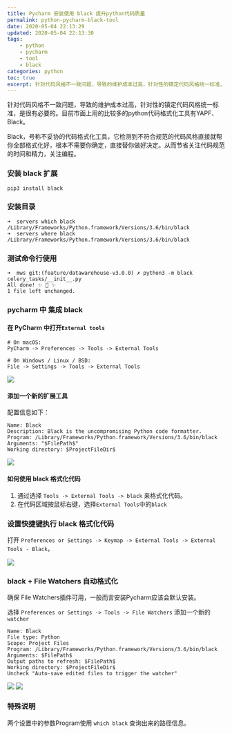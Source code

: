 ```yaml
---
title: Pycharm 安装使用 black 提升python代码质量
permalink: python-pycharm-black-tool
date: 2020-05-04 22:13:29
updated: 2020-05-04 22:13:30
tags: 
    - python
    - pycharm
    - tool
    - black
categories: python
toc: true
excerpt: 针对代码风格不一致问题，导致的维护成本过高，针对性的镇定代码风格统一标准，是很有必要的。目前市面上用的比较多的python代码格式化工具有YAPF、Black。Black，号称不妥协的代码格式化工具，它检测到不符合规范的代码风格直接就帮你全部格式化好，根本不需要你确定，直接替你做好决定。从而节省关注代码规范的时间和精力，关注编程。
---
```


针对代码风格不一致问题，导致的维护成本过高，针对性的镇定代码风格统一标准，是很有必要的。目前市面上用的比较多的python代码格式化工具有YAPF、Black。

Black，号称不妥协的代码格式化工具，它检测到不符合规范的代码风格直接就帮你全部格式化好，根本不需要你确定，直接替你做好决定。从而节省关注代码规范的时间和精力，关注编程。

### 安装 black 扩展
```
pip3 install black
```

### 安装目录
```
➜  servers which black
/Library/Frameworks/Python.framework/Versions/3.6/bin/black
➜  servers where black
/Library/Frameworks/Python.framework/Versions/3.6/bin/black
```

### 测试命令行使用
```
➜  mws git:(feature/datawarehouse-v3.0.0) ✗ python3 -m black celery_tasks/__init__.py
All done! ✨ 🍰 ✨
1 file left unchanged.
```

### pycharm 中 集成 black

#### 在 PyCharm 中打开`External tools`
```
# On macOS:
PyCharm -> Preferences -> Tools -> External Tools

# On Windows / Linux / BSD:
File -> Settings -> Tools -> External Tools
```

![](https://static.studytime.xin/image/articles/20200402001716.png)

#### 添加一个新的扩展工具
配置信息如下：
```
Name: Black
Description: Black is the uncompromising Python code formatter.
Program: /Library/Frameworks/Python.framework/Versions/3.6/bin/black
Arguments: "$FilePath$"
Working directory: $ProjectFileDir$
```

![](https://static.studytime.xin/image/articles/20200402001904.png)

#### 如何使用 black 格式化代码

1. 通过选择 `Tools -> External Tools -> black` 来格式化代码。
2. 在代码区域按鼠标右键，选择`External Tools`中的`black`

### 设置快捷键执行 black 格式化代码

打开 `Preferences or Settings -> Keymap -> External Tools -> External Tools - Black`，

![](https://static.studytime.xin/image/articles/20200402003403.png)


### black + File Watchers 自动格式化
确保 File Watchers插件可用，一般而言安装Pycharm应该会默认安装。

选择 `Preferences or Settings -> Tools -> File Watchers` 添加一个新的`watcher`

```
Name: Black
File type: Python
Scope: Project Files
Program: /Library/Frameworks/Python.framework/Versions/3.6/bin/black
Arguments: $FilePath$
Output paths to refresh: $FilePath$
Working directory: $ProjectFileDir$
Uncheck "Auto-save edited files to trigger the watcher"
```

![](https://static.studytime.xin/image/articles/20200402003921.png)
![](https://static.studytime.xin/image/articles/20200402004011.png)

### 特殊说明
两个设置中的参数Program使用 `which black` 查询出来的路径信息。




